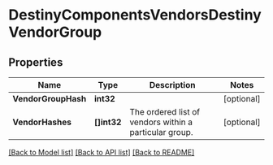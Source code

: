 # DestinyComponentsVendorsDestinyVendorGroup

## Properties
Name | Type | Description | Notes
------------ | ------------- | ------------- | -------------
**VendorGroupHash** | **int32** |  | [optional] 
**VendorHashes** | **[]int32** | The ordered list of vendors within a particular group. | [optional] 

[[Back to Model list]](../README.md#documentation-for-models) [[Back to API list]](../README.md#documentation-for-api-endpoints) [[Back to README]](../README.md)



